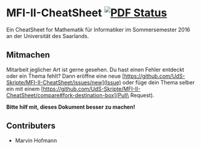 # MFI-II-CheatSheet [![PDF Status](https://www.sharelatex.com/github/repos/UdS-Skripte/MFI-II-CheatSheet/builds/latest/badge.svg)](https://www.sharelatex.com/github/repos/UdS-Skripte/MFI-II-CheatSheet/builds/latest/output.pdf)
Ein CheatSheet for Mathematik für Informatiker im Sommersemester 2016 an der Universität des Saarlands. 

## Mitmachen
Mitarbeit jeglicher Art ist gerne gesehen. Du hast einen Fehler entdeckt oder ein Thema fehlt? Dann eröffne eine neue [https://github.com/UdS-Skripte/MFI-II-CheatSheet/issues/new](Issue) oder füge dein Thema selber ein mit einem [https://github.com/UdS-Skripte/MFI-II-CheatSheet/compare#fork-destination-box](Pull\ Request).

**Bitte hilf mit, dieses Dokument besser zu machen!**

## Contributers
* Marvin Hofmann
